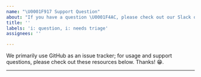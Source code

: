 ```yaml
---
name: "\U0001F917 Support Question"
about: "If you have a question \U0001F4AC, please check out our Slack or StackOverflow!"
title: ''
labels: 'i: question, i: needs triage'
assignees: ''

---
```


We primarily use GitHub as an issue tracker; for usage and support questions, please check out these resources below. Thanks! 😁.

---

